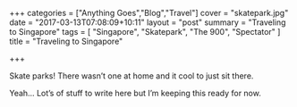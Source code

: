 +++
categories = ["Anything Goes","Blog","Travel"]
cover = "skatepark.jpg"
date = "2017-03-13T07:08:09+10:11"
layout = "post"
summary = "Traveling to Singapore"
tags = [
  "Singapore",
  "Skatepark",
  "The 900",
  "Spectator"
]
title = "Traveling to Singapore"

+++

Skate parks! There wasn’t one at home and it cool to just sit there.

Yeah… Lot’s of stuff to write here but I’m keeping this ready for now.
